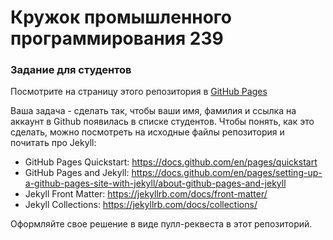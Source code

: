 # Кружок промышленного программирования 239

### Задание для студентов

Посмотрите на страницу этого репозитория в [GitHub Pages](https://prog-239.github.io/team.github.io/)

Ваша задача - сделать так, чтобы ваши имя, фамилия и ссылка на аккаунт в Github появилась в списке студентов.
Чтобы понять, как это сделать, можно посмотреть на исходные файлы репозитория и почитать про Jekyll:

- GitHub Pages Quickstart: https://docs.github.com/en/pages/quickstart
- GitHub Pages and Jekyll: https://docs.github.com/en/pages/setting-up-a-github-pages-site-with-jekyll/about-github-pages-and-jekyll
- Jekyll Front Matter: https://jekyllrb.com/docs/front-matter/
- Jekyll Collections: https://jekyllrb.com/docs/collections/

Оформляйте свое решение в виде пулл-реквеста в этот репозиторий.

